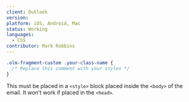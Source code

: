 ```yaml
---
client: Outlook
version:
platform: iOS, Android, Mac
status: Working
languages:
  - CSS
contributor: Mark Robbins
---
```


```css
.olm-fragment-custom .your-class-name {
  /* Replace this comment with your styles */
}
```

This must be placed in a `<style>` block placed inside the `<body>` of the email. It won’t work if placed in the `<head>`.
